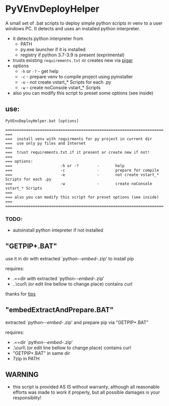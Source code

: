 # PyVEnvDeployHelper
A small set of .bat scripts to deploy simple python scripts in venv to a user windows PC.
It detects and uses an installed python interpreter.

- it detects python interpreter from
  - PATH
  - py.exe launcher if it is installed
  - registry if python 3.7-3.9 is present (exprimental)
- trusts existing `requirements.txt` or creates new via [pigar](https://github.com/Damnever/pigar)
- options
  - `-h` or `-?` - get help
  - `-c` - prepare venv to compile project using pyinstaller
  - `-e` - not create vstart_* Scripts for each .py
  - `-w` - create noConsole vstart_* Scripts
- also you can modify this script to preset some options (see inside)

## use:

`PyVEnvDeployHelper.bat [options]`

```
=====================================================================
===
===  install venv with requirments for py project in current dir
===  use only py files and Internet
===
===  trust requirements.txt if it present or create new if not!
===
=== options:
===                     -h or -?        -       help
===                     -c              -       prepare for compile
===                     -e              -       not create vstart_* Scripts for each .py
===                     -w              -       create noConsole vstart_* Scripts
===
=== also you can modify this script for preset options (see inside)
===
=====================================================================
```

### TODO:
 - autoinstall python intepreter if not installed


##  "GETPIP+.BAT"

use it in dir with extracted `python-*-embed-*.zip' to install pip


 requires:
 *	.\==dir with extracted `python-*-embed-*.zip'
 *	..\curl\ (or edit line bellow to change place) contains curl
		
thanks for [tips](https://andreyv.ru/python-embedded-ili-kak-dobavit-python-v-svoe-prilozhenie.html)

##  "embedExtractAndPrepare.BAT"

extracted `python-*-embed-*.zip' and prepare pip via "GETPIP+.BAT"

 requires:
 *	.\==dir `python-*-embed-*.zip'
 *	.\curl\ (or edit line bellow to change place) contains curl
 *	"GETPIP+.BAT" in same dir
 *	7zip in PATH
		



## WARNING
 - this script is provided AS IS without warranty, although all reasonable efforts was made to work it properly, but all possible damages is your responsiblity!
